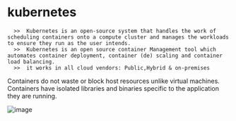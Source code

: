 # kubernetes

      >>  Kubernetes is an open-source system that handles the work of scheduling containers onto a compute cluster and manages the workloads to ensure they run as the user intends.
      >>  Kubernetes is an open source container Management tool which automates container deployment, container (de) scaling and container load balancing.
      >>  it works in all cloud vendors: Public,Hybrid & on-premises

Containers do not waste or block host resources unlike virtual machines. Containers have isolated libraries and binaries specific to the application they are running.


![image](https://user-images.githubusercontent.com/54719289/111199230-50bd6c00-85b8-11eb-8670-b08647989c82.png)
